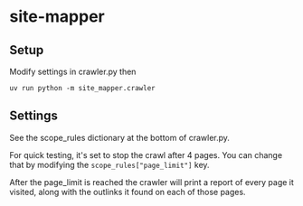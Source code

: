 # site-mapper

## Setup

Modify settings in crawler.py then

```shell
uv run python -m site_mapper.crawler
```

## Settings

See the scope_rules dictionary at the bottom of crawler.py.

For quick testing, it's set to stop the crawl after 4 pages. You can change that by
modifying the `scope_rules["page_limit"]` key.

After the page_limit is reached the crawler will print a report of every page it 
visited, along with the outlinks it found on each of those pages.